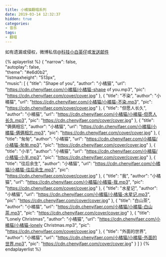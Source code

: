 ```yaml
---
title: 小橘猫翻唱系列
date: 2019-03-14 12:32:37
hidden: true
categories:
- 音乐
tags:
- 翻唱
---
```


如有遗漏或侵权，微博私信@<a href="https://weibo.com/kjxbyz" target="_blank">科技小白英仔</a>或<a href="mailto:me@chenyifaer.com" target="_blank">发送邮件</a>

{% aplayerlist %}
{
    "narrow": false,                          
    "autoplay": false,                         
    "theme": "#e6d0b2",	  
    "listmaxheight": "513px",                    
    "music": [
        {
            "title": "Shape of you",
            "author": "小橘猫",
            "url": "https://cdn.chenyifaer.com/小橘猫/小橘猫-shape of you.mp3",
            "pic": "https://cdn.chenyifaer.com/cover/cover.jpg"
        },
        {
            "title": "不染",
            "author": "小橘猫",
            "url": "https://cdn.chenyifaer.com/小橘猫/小橘猫-不染.mp3",
            "pic": "https://cdn.chenyifaer.com/cover/cover.jpg"
        },
        {
            "title": "但愿人长久",
            "author": "小橘猫",
            "url": "https://cdn.chenyifaer.com/小橘猫/小橘猫-但愿人长久.mp3",
            "pic": "https://cdn.chenyifaer.com/cover/cover.jpg"
        },
        {
            "title": "俩俩相忘",
            "author": "小橘猫",
            "url": "https://cdn.chenyifaer.com/小橘猫/小橘猫-俩俩相忘.mp3",
            "pic": "https://cdn.chenyifaer.com/cover/cover.jpg"
        },
        {
            "title": "匆匆",
            "author": "小橘猫",
            "url": "https://cdn.chenyifaer.com/小橘猫/小橘猫-匆匆.mp3",
            "pic": "https://cdn.chenyifaer.com/cover/cover.jpg"
        },
        {
            "title": "小半",
            "author": "小橘猫",
            "url": "https://cdn.chenyifaer.com/小橘猫/小橘猫-小半.mp3",
            "pic": "https://cdn.chenyifaer.com/cover/cover.jpg"
        },
        {
            "title": "往后余生",
            "author": "小橘猫",
            "url": "https://cdn.chenyifaer.com/小橘猫/小橘猫-往后余生.mp3",
            "pic": "https://cdn.chenyifaer.com/cover/cover.jpg"
        },
        {
            "title": "我",
            "author": "小橘猫",
            "url": "https://cdn.chenyifaer.com/小橘猫/小橘猫-我.mp3",
            "pic": "https://cdn.chenyifaer.com/cover/cover.jpg"
        },
        {
            "title": "水星记",
            "author": "小橘猫",
            "url": "https://cdn.chenyifaer.com/小橘猫/小橘猫-水星记.mp3",
            "pic": "https://cdn.chenyifaer.com/cover/cover.jpg"
        },
        {
            "title": "白山茶",
            "author": "小橘猫",
            "url": "https://cdn.chenyifaer.com/小橘猫/小橘猫-白山茶.mp3",
            "pic": "https://cdn.chenyifaer.com/cover/cover.jpg"
        },
        {
            "title": "Lonely Christmas",
            "author": "小橘猫",
            "url": "https://cdn.chenyifaer.com/小橘猫/小橘猫-lonely Christmas.mp3",
            "pic": "https://cdn.chenyifaer.com/cover/cover.jpg"
        },
        {
            "title": "外面的世界",
            "author": "小橘猫",
            "url": "https://cdn.chenyifaer.com/小橘猫/小橘猫-外面的世界.mp3",
            "pic": "https://cdn.chenyifaer.com/cover/cover.jpg"
        }
    ]
}
{% endaplayerlist %}
